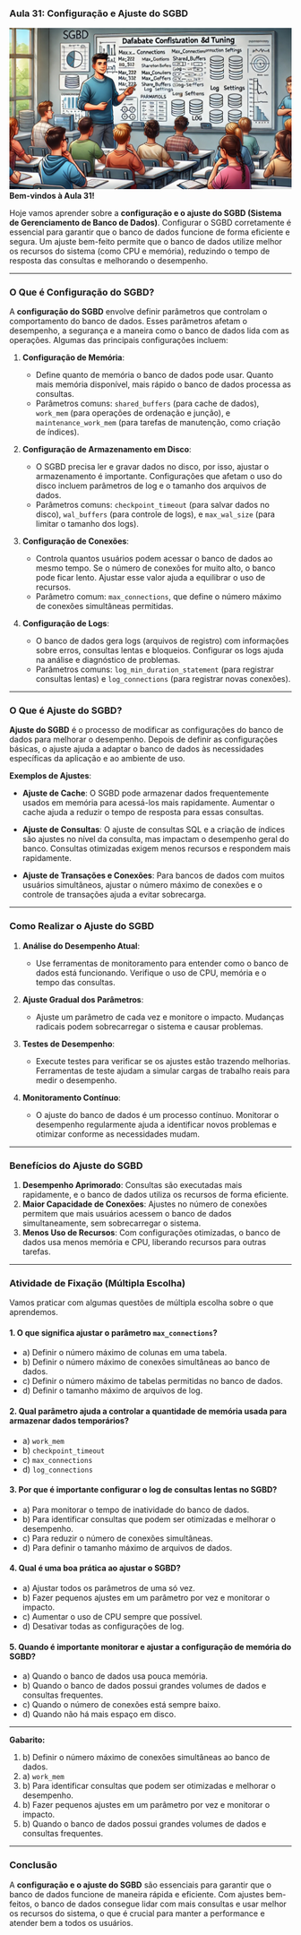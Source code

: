 ### Aula 31: Configuração e Ajuste do SGBD
![](./assets/31.jpeg)
**Bem-vindos à Aula 31!**

Hoje vamos aprender sobre a **configuração e o ajuste do SGBD (Sistema de Gerenciamento de Banco de Dados)**. Configurar o SGBD corretamente é essencial para garantir que o banco de dados funcione de forma eficiente e segura. Um ajuste bem-feito permite que o banco de dados utilize melhor os recursos do sistema (como CPU e memória), reduzindo o tempo de resposta das consultas e melhorando o desempenho.

---

### O Que é Configuração do SGBD?

A **configuração do SGBD** envolve definir parâmetros que controlam o comportamento do banco de dados. Esses parâmetros afetam o desempenho, a segurança e a maneira como o banco de dados lida com as operações. Algumas das principais configurações incluem:

1. **Configuração de Memória**:
   - Define quanto de memória o banco de dados pode usar. Quanto mais memória disponível, mais rápido o banco de dados processa as consultas.
   - Parâmetros comuns: `shared_buffers` (para cache de dados), `work_mem` (para operações de ordenação e junção), e `maintenance_work_mem` (para tarefas de manutenção, como criação de índices).

2. **Configuração de Armazenamento em Disco**:
   - O SGBD precisa ler e gravar dados no disco, por isso, ajustar o armazenamento é importante. Configurações que afetam o uso do disco incluem parâmetros de log e o tamanho dos arquivos de dados.
   - Parâmetros comuns: `checkpoint_timeout` (para salvar dados no disco), `wal_buffers` (para controle de logs), e `max_wal_size` (para limitar o tamanho dos logs).

3. **Configuração de Conexões**:
   - Controla quantos usuários podem acessar o banco de dados ao mesmo tempo. Se o número de conexões for muito alto, o banco pode ficar lento. Ajustar esse valor ajuda a equilibrar o uso de recursos.
   - Parâmetro comum: `max_connections`, que define o número máximo de conexões simultâneas permitidas.

4. **Configuração de Logs**:
   - O banco de dados gera logs (arquivos de registro) com informações sobre erros, consultas lentas e bloqueios. Configurar os logs ajuda na análise e diagnóstico de problemas.
   - Parâmetros comuns: `log_min_duration_statement` (para registrar consultas lentas) e `log_connections` (para registrar novas conexões).

---

### O Que é Ajuste do SGBD?

**Ajuste do SGBD** é o processo de modificar as configurações do banco de dados para melhorar o desempenho. Depois de definir as configurações básicas, o ajuste ajuda a adaptar o banco de dados às necessidades específicas da aplicação e ao ambiente de uso.

**Exemplos de Ajustes**:

- **Ajuste de Cache**: O SGBD pode armazenar dados frequentemente usados em memória para acessá-los mais rapidamente. Aumentar o cache ajuda a reduzir o tempo de resposta para essas consultas.
  
- **Ajuste de Consultas**: O ajuste de consultas SQL e a criação de índices são ajustes no nível da consulta, mas impactam o desempenho geral do banco. Consultas otimizadas exigem menos recursos e respondem mais rapidamente.

- **Ajuste de Transações e Conexões**: Para bancos de dados com muitos usuários simultâneos, ajustar o número máximo de conexões e o controle de transações ajuda a evitar sobrecarga.

---

### Como Realizar o Ajuste do SGBD

1. **Análise do Desempenho Atual**:
   - Use ferramentas de monitoramento para entender como o banco de dados está funcionando. Verifique o uso de CPU, memória e o tempo das consultas.

2. **Ajuste Gradual dos Parâmetros**:
   - Ajuste um parâmetro de cada vez e monitore o impacto. Mudanças radicais podem sobrecarregar o sistema e causar problemas.

3. **Testes de Desempenho**:
   - Execute testes para verificar se os ajustes estão trazendo melhorias. Ferramentas de teste ajudam a simular cargas de trabalho reais para medir o desempenho.

4. **Monitoramento Contínuo**:
   - O ajuste do banco de dados é um processo contínuo. Monitorar o desempenho regularmente ajuda a identificar novos problemas e otimizar conforme as necessidades mudam.

---

### Benefícios do Ajuste do SGBD

1. **Desempenho Aprimorado**: Consultas são executadas mais rapidamente, e o banco de dados utiliza os recursos de forma eficiente.
2. **Maior Capacidade de Conexões**: Ajustes no número de conexões permitem que mais usuários acessem o banco de dados simultaneamente, sem sobrecarregar o sistema.
3. **Menos Uso de Recursos**: Com configurações otimizadas, o banco de dados usa menos memória e CPU, liberando recursos para outras tarefas.

---

### Atividade de Fixação (Múltipla Escolha)

Vamos praticar com algumas questões de múltipla escolha sobre o que aprendemos.

#### 1. O que significa ajustar o parâmetro `max_connections`?
   - a) Definir o número máximo de colunas em uma tabela.
   - b) Definir o número máximo de conexões simultâneas ao banco de dados.
   - c) Definir o número máximo de tabelas permitidas no banco de dados.
   - d) Definir o tamanho máximo de arquivos de log.

#### 2. Qual parâmetro ajuda a controlar a quantidade de memória usada para armazenar dados temporários?
   - a) `work_mem`
   - b) `checkpoint_timeout`
   - c) `max_connections`
   - d) `log_connections`

#### 3. Por que é importante configurar o log de consultas lentas no SGBD?
   - a) Para monitorar o tempo de inatividade do banco de dados.
   - b) Para identificar consultas que podem ser otimizadas e melhorar o desempenho.
   - c) Para reduzir o número de conexões simultâneas.
   - d) Para definir o tamanho máximo de arquivos de dados.

#### 4. Qual é uma boa prática ao ajustar o SGBD?
   - a) Ajustar todos os parâmetros de uma só vez.
   - b) Fazer pequenos ajustes em um parâmetro por vez e monitorar o impacto.
   - c) Aumentar o uso de CPU sempre que possível.
   - d) Desativar todas as configurações de log.

#### 5. Quando é importante monitorar e ajustar a configuração de memória do SGBD?
   - a) Quando o banco de dados usa pouca memória.
   - b) Quando o banco de dados possui grandes volumes de dados e consultas frequentes.
   - c) Quando o número de conexões está sempre baixo.
   - d) Quando não há mais espaço em disco.

---

**Gabarito:**
1. b) Definir o número máximo de conexões simultâneas ao banco de dados.
2. a) `work_mem`
3. b) Para identificar consultas que podem ser otimizadas e melhorar o desempenho.
4. b) Fazer pequenos ajustes em um parâmetro por vez e monitorar o impacto.
5. b) Quando o banco de dados possui grandes volumes de dados e consultas frequentes.

---

### Conclusão

A **configuração e o ajuste do SGBD** são essenciais para garantir que o banco de dados funcione de maneira rápida e eficiente. Com ajustes bem-feitos, o banco de dados consegue lidar com mais consultas e usar melhor os recursos do sistema, o que é crucial para manter a performance e atender bem a todos os usuários.